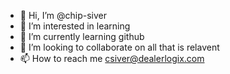 - 👋 Hi, I’m @chip-siver
- 👀 I’m interested in learning
- 🌱 I’m currently learning github
- 💞️ I’m looking to collaborate on all that is relavent
- 📫 How to reach me csiver@dealerlogix.com

<!---
chip-siver/chip-siver is a ✨ special ✨ repository because its `README.md` (this file) appears on your GitHub profile.
You can click the Preview link to take a look at your changes.
--->
